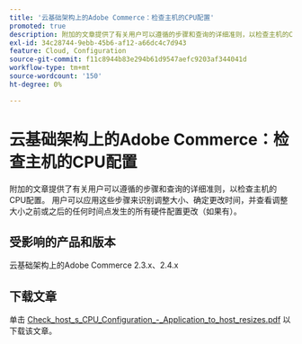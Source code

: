 ```yaml
---
title: '云基础架构上的Adobe Commerce：检查主机的CPU配置'
promoted: true
description: 附加的文章提供了有关用户可以遵循的步骤和查询的详细准则，以检查主机的CPU配置。 用户可以应用这些步骤来识别调整大小、确定更改时间，并查看调整大小之前或之后的任何时间点发生的所有硬件配置更改（如果有）。
exl-id: 34c28744-9ebb-45b6-af12-a66dc4c7d943
feature: Cloud, Configuration
source-git-commit: f11c8944b83e294b61d9547aefc9203af344041d
workflow-type: tm+mt
source-wordcount: '150'
ht-degree: 0%

---
```


# 云基础架构上的Adobe Commerce：检查主机的CPU配置

附加的文章提供了有关用户可以遵循的步骤和查询的详细准则，以检查主机的CPU配置。 用户可以应用这些步骤来识别调整大小、确定更改时间，并查看调整大小之前或之后的任何时间点发生的所有硬件配置更改（如果有）。

## 受影响的产品和版本

云基础架构上的Adobe Commerce 2.3.x、2.4.x

## 下载文章

单击 [Check_host_s_CPU_Configuration_-_Application_to_host_resizes.pdf](assets/Check_host_s_CPU_Configuration_-_Application_to_host_resizes.pdf) 以下载该文章。
